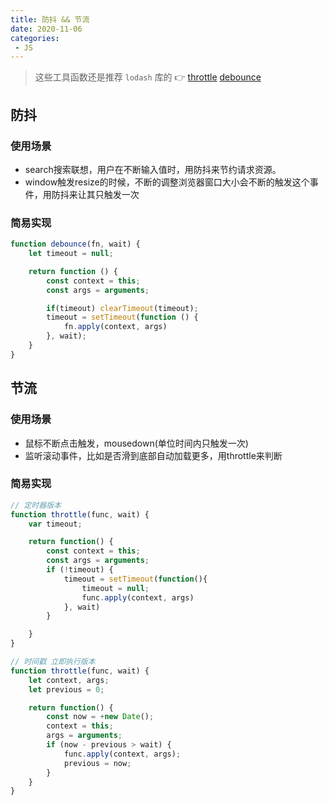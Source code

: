 ```yaml
---
title: 防抖 && 节流
date: 2020-11-06
categories:
 - JS
---
```


> 这些工具函数还是推荐 `lodash` 库的 👉 [throttle](https://lodash.com/docs/4.17.15#throttle) [debounce](https://lodash.com/docs/4.17.15#debounce)

## 防抖

### 使用场景

- search搜索联想，用户在不断输入值时，用防抖来节约请求资源。
- window触发resize的时候，不断的调整浏览器窗口大小会不断的触发这个事件，用防抖来让其只触发一次

### 简易实现

```js
function debounce(fn, wait) {
	let timeout = null;

	return function () {
		const context = this;
		const args = arguments;

		if(timeout) clearTimeout(timeout);
		timeout = setTimeout(function () {
			fn.apply(context, args)
		}, wait);
	}
}
```

## 节流

### 使用场景

- 鼠标不断点击触发，mousedown(单位时间内只触发一次)
- 监听滚动事件，比如是否滑到底部自动加载更多，用throttle来判断

### 简易实现

```js
// 定时器版本
function throttle(func, wait) {
	var timeout;

	return function() {
		const context = this;
		const args = arguments;
		if (!timeout) {
			timeout = setTimeout(function(){
				timeout = null;
				func.apply(context, args)
			}, wait)
		}

	}
}

// 时间戳 立即执行版本
function throttle(func, wait) {
	let context, args;
	let previous = 0;

	return function() {
		const now = +new Date();
		context = this;
		args = arguments;
		if (now - previous > wait) {
			func.apply(context, args);
			previous = now;
		}
	}
}
```
